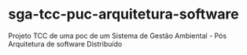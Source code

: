 # sga-tcc-puc-arquitetura-software
Projeto TCC de uma poc de um Sistema de Gestão Ambiental - Pós Arquitetura de software Distribuído
